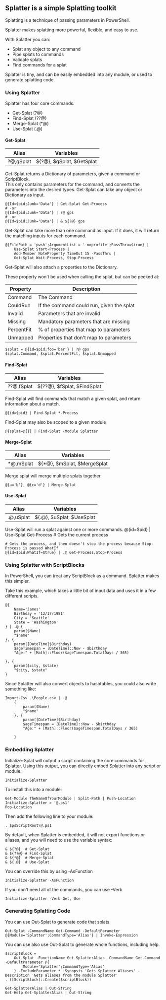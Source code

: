 ﻿## Splatter is a simple Splatting toolkit

Splatting is a technique of passing parameters in PowerShell.

Splatter makes splatting more powerful, flexible, and easy to use.

With Splatter you can:
* Splat any object to any command
* Pipe splats to commands
* Validate splats 
* Find commands for a splat

Splatter is tiny, and can be easily embedded into any module, or used to generate splatting code.

### Using Splatter

Splatter has four core commands:
* Get-Splat (?@)
* Find-Splat (??@)
* Merge-Splat (*@)
* Use-Splat (.@)

#### Get-Splat

|   Alias   |       Variables            |
|-----------|----------------------------|
| ?@,gSplat | ${?@}, $gSplat, $GetSplat  |


Get-Splat returns a Dictionary of parameters, given a command or ScriptBlock.  
This only contains parameters for the command, and converts the parameters into the desired types.
Get-Splat can take any object or Dictionary as input.

    @{Id=$pid;Junk='Data'} | Get-Splat Get-Process    
    # -or 
    @{Id=$pid;Junk='Data'} | ?@ gps
    # -or
    @{Id=$pid;Junk='Data'} | & ${?@} gps


Get-Splat can take more than one command as input.
If it does, it will return the matching inputs for each command.        
    
    @{FilePath = 'pwsh';ArgumentList = '-noprofile';PassThru=$true} | 
        Use-Splat Start-Process |
        Add-Member NoteProperty TimeOut 15 -PassThru | 
        Get-Splat Wait-Process, Stop-Process

Get-Splat will also attach a properties to the Dictionary.  

These property won't be used when calling the splat, but can be peeked at:

|   Property    |   Description                                 |
|---------------|-----------------------------------------------|
|  Command      |           The Command                         |
|  CouldRun     |  If the command could run, given the splat    | 
|  Invalid      |  Parameters that are invalid                  |
|  Missing      |  Mandatory parameters that are missing        |
|  PercentFit   |  % of properties that map to parameters       |
|  Unmapped     |  Properties that don't map to parameters      |


    $splat = @{id=$pid;foo='bar'} | ?@ gps
    $splat.Command, $splat.PercentFit, $splat.Unmapped


#### Find-Splat
|   Alias    |       Variables            |
|------------|----------------------------|
| ??@,fSplat | ${??@}, $fSplat, $FindSplat|



Find-Splat will find commands that match a given splat, and return information about a match.

    @{id=$pid} | Find-Splat *-Process

Find-Splat may also be scoped to a given module

    @{splat=@{}} | Find-Splat -Module Splatter

#### Merge-Splat
|   Alias    |       Variables            |
|------------|----------------------------|
| *@,mSplat  | ${*@}, $mSplat, $MergeSplat|


Merge splat will merge multiple splats together.

    @{a='b'}, @{c='d'} | Merge-Splat


#### Use-Splat

|   Alias      |       Variables                  |
|--------------|----------------------------------|
| .@,uSplat    | ${.@},  $uSplat, $UseSplat       |


Use-Splat will run a splat against one or more commands.
    @{id=$pid} | Use-Splat Get-Process # Gets the current process

    # Gets the process, and then doesn't stop the process because Stop-Process is passed WhatIf
    @{id=$pid;WhatIf=$true} | .@ Get-Process,Stop-Process 


### Using Splatter with ScriptBlocks


In PowerShell, you can treat any ScriptBlock as a command.  Splatter makes this simpler.

Take this example, which takes a little bit of input data and uses it in a few different scripts.

    @{
        Name='James'
        Birthday = '12/17/1981'
        City = 'Seattle'
        State = 'Washington'
    } | .@ {
        param($Name)
        "$name"
    }, {
        param([DateTime]$Birthday)
        $ageTimespan = [DateTime]::Now - $birthday
        "Age:" + [Math]::Floor($ageTimespan.TotalDays / 365)
        
    }, {
        param($city, $state)
        "$city, $state"
    }

Since Splatter will also convert objects to hashtables, you could also write something like:

    Import-Csv .\People.csv | .@ 
        {
            param($Name)
            "$name"
        }, {
            param([DateTime]$Birthday)
            $ageTimespan = [DateTime]::Now - $birthday
            "Age:" + [Math]::Floor($ageTimespan.TotalDays / 365)
        
        }


### Embedding Splatter

Initialize-Splat will output a script containing the core commands for Splatter.
Using this output, you can directly embed Splatter into any script or module.

    Initialize-Splatter

To install this into a module:

    Get-Module TheNameOfYourModule | Split-Path | Push-Location    
    Initialize-Splatter > '@.ps1'
    Pop-Location

Then add the following line to your module:

    . $psScriptRoot\@.ps1

By default, when Splatter is embedded, it will not export functions or aliases, and you will need to use the variable syntax:

    & ${?@}  # Get-Splat
    & ${??@} # Find-Splat
    & ${*@}  # Merge-Splat
    & ${.@}  # Use-Splat     

You can override this by using -AsFunction

    Initialize-Splatter -AsFunction

If you don't need all of the commands, you can use -Verb

    Initialize-Splatter -Verb Get, Use



### Generating Splatting Code

You can use Out-Splat to generate code that splats.

    Out-Splat -CommandName Get-Command -DefaultParameter @{Module='Splatter';CommandType='Alias'} | Invoke-Expression

You can use also use Out-Splat to generate whole functions, including help.

    $scriptBlock = 
        Out-Splat -FunctionName Get-SplatterAlias -CommandName Get-Command -DefaultParameter @{
            Module='Splatter';CommandType='Alias'
        } -ExcludeParameter * -Synopsis 'Gets Splatter Aliases' -Description 'Gets aliases from the module Splatter'
    . ([ScriptBlock]::Create($scriptBlock))

    Get-SplatterAlias | Out-String
    Get-Help Get-SplatterAlias | Out-String
